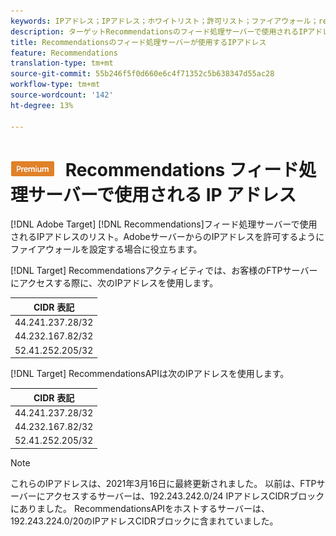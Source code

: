 ```yaml
---
keywords: IPアドレス；IPアドレス；ホワイトリスト；許可リスト；ファイアウォール；recs；フィード；サーバー；adobe marketing cloud;recommendations
description: ターゲットRecommendationsのフィード処理サーバーで使用されるIPアドレスのリストを表示し、Adobeサーバーから送信されるIPアドレスを許可するようにファイアウォールを設定します。
title: Recommendationsのフィード処理サーバーが使用するIPアドレス
feature: Recommendations
translation-type: tm+mt
source-git-commit: 55b246f5f0d660e6c4f71352c5b638347d55ac28
workflow-type: tm+mt
source-wordcount: '142'
ht-degree: 13%

---
```



# ![PREMIUM](/help/assets/premium.png) Recommendations フィード処理サーバーで使用される IP アドレス

[!DNL Adobe Target] [!DNL Recommendations]フィード処理サーバーで使用されるIPアドレスのリスト。AdobeサーバーからのIPアドレスを許可するようにファイアウォールを設定する場合に役立ちます。

[!DNL Target]  Recommendationsアクティビティでは、お客様のFTPサーバーにアクセスする際に、次のIPアドレスを使用します。

| CIDR 表記 |
|---|
| 44.241.237.28/32 |
| 44.232.167.82/32 |
| 52.41.252.205/32 |

[!DNL Target]  RecommendationsAPIは次のIPアドレスを使用します。

| CIDR 表記 |
|---|
| 44.241.237.28/32 |
| 44.232.167.82/32 |
| 52.41.252.205/32 |

>[!NOTE]
>
>これらのIPアドレスは、2021年3月16日に最終更新されました。 以前は、FTPサーバーにアクセスするサーバーは、192.243.242.0/24 IPアドレスCIDRブロックにありました。 RecommendationsAPIをホストするサーバーは、192.243.224.0/20のIPアドレスCIDRブロックに含まれていました。

